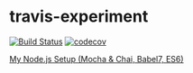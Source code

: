 # travis-experiment

[![Build Status](https://travis-ci.com/jandreyserrano/travis-experiment.svg?branch=master)](https://travis-ci.com/jandreyserrano/travis-experiment) [![codecov](https://codecov.io/gh/jandreyserrano/travis-experiment/branch/master/graph/badge.svg)](https://codecov.io/gh/jandreyserrano/travis-experiment)

[My Node.js Setup (Mocha & Chai, Babel7, ES6)](https://dev.to/bnorbertjs/my-nodejs-setup-mocha--chai-babel7-es6-43ei)

